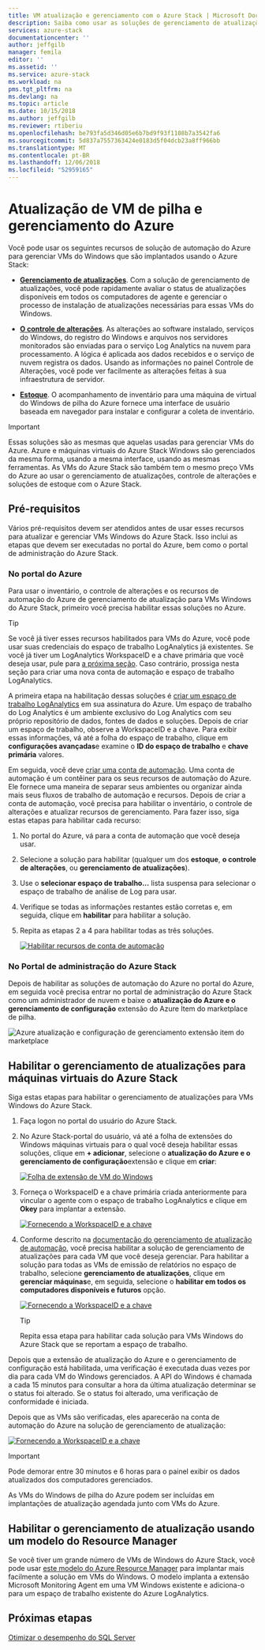 ```yaml
---
title: VM atualização e gerenciamento com o Azure Stack | Microsoft Docs
description: Saiba como usar as soluções de gerenciamento de atualizações, controle de alterações e inventário na automação do Azure para gerenciar VMs do Windows que são implantadas no Azure Stack.
services: azure-stack
documentationcenter: ''
author: jeffgilb
manager: femila
editor: ''
ms.assetid: ''
ms.service: azure-stack
ms.workload: na
pms.tgt_pltfrm: na
ms.devlang: na
ms.topic: article
ms.date: 10/15/2018
ms.author: jeffgilb
ms.reviewer: rtiberiu
ms.openlocfilehash: be793fa5d346d05e6b7bd9f93f1108b7a3542fa6
ms.sourcegitcommit: 5d837a7557363424e0183d5f04dcb23a8ff966bb
ms.translationtype: MT
ms.contentlocale: pt-BR
ms.lasthandoff: 12/06/2018
ms.locfileid: "52959165"
---
```

# <a name="azure-stack-vm-update-and-management"></a>Atualização de VM de pilha e gerenciamento do Azure
Você pode usar os seguintes recursos de solução de automação do Azure para gerenciar VMs do Windows que são implantados usando o Azure Stack:

- **[Gerenciamento de atualizações](https://docs.microsoft.com/azure/automation/automation-update-management)**. Com a solução de gerenciamento de atualizações, você pode rapidamente avaliar o status de atualizações disponíveis em todos os computadores de agente e gerenciar o processo de instalação de atualizações necessárias para essas VMs do Windows.

- **[O controle de alterações](https://docs.microsoft.com/azure/automation/automation-change-tracking)**. As alterações ao software instalado, serviços do Windows, do registro do Windows e arquivos nos servidores monitorados são enviadas para o serviço Log Analytics na nuvem para processamento. A lógica é aplicada aos dados recebidos e o serviço de nuvem registra os dados. Usando as informações no painel Controle de Alterações, você pode ver facilmente as alterações feitas à sua infraestrutura de servidor.

- **[Estoque](https://docs.microsoft.com/azure/automation/automation-vm-inventory)**. O acompanhamento de inventário para uma máquina de virtual do Windows de pilha do Azure fornece uma interface de usuário baseada em navegador para instalar e configurar a coleta de inventário. 

> [!IMPORTANT]
> Essas soluções são as mesmas que aquelas usadas para gerenciar VMs do Azure. Azure e máquinas virtuais do Azure Stack Windows são gerenciados da mesma forma, usando a mesma interface, usando as mesmas ferramentas. As VMs do Azure Stack são também tem o mesmo preço VMs do Azure ao usar o gerenciamento de atualizações, controle de alterações e soluções de estoque com o Azure Stack.

## <a name="prerequisites"></a>Pré-requisitos
Vários pré-requisitos devem ser atendidos antes de usar esses recursos para atualizar e gerenciar VMs Windows do Azure Stack. Isso inclui as etapas que devem ser executadas no portal do Azure, bem como o portal de administração do Azure Stack.

### <a name="in-the-azure-portal"></a>No portal do Azure
Para usar o inventário, o controle de alterações e os recursos de automação do Azure de gerenciamento de atualização para VMs Windows do Azure Stack, primeiro você precisa habilitar essas soluções no Azure.

> [!TIP]
> Se você já tiver esses recursos habilitados para VMs do Azure, você pode usar suas credenciais do espaço de trabalho LogAnalytics já existentes. Se você já tiver um LogAnalytics WorkspaceID e a chave primária que você deseja usar, pule para [a próxima seção](./vm-update-management.md#in-the-azure-stack-administration-portal). Caso contrário, prossiga nesta seção para criar uma nova conta de automação e espaço de trabalho LogAnalytics.

A primeira etapa na habilitação dessas soluções é [criar um espaço de trabalho LogAnalytics](https://docs.microsoft.com/azure/log-analytics/log-analytics-quick-create-workspace) em sua assinatura do Azure. Um espaço de trabalho do Log Analytics é um ambiente exclusivo do Log Analytics com seu próprio repositório de dados, fontes de dados e soluções. Depois de criar um espaço de trabalho, observe a WorkspaceID e a chave. Para exibir essas informações, vá até a folha do espaço de trabalho, clique em **configurações avançadas**e examine o **ID do espaço de trabalho** e **chave primária** valores. 

Em seguida, você deve [criar uma conta de automação](https://docs.microsoft.com/azure/automation/automation-create-standalone-account). Uma conta de automação é um contêiner para os seus recursos de automação do Azure. Ele fornece uma maneira de separar seus ambientes ou organizar ainda mais seus fluxos de trabalho de automação e recursos. Depois de criar a conta de automação, você precisa para habilitar o inventário, o controle de alterações e atualizar recursos de gerenciamento. Para fazer isso, siga estas etapas para habilitar cada recurso:

1. No portal do Azure, vá para a conta de automação que você deseja usar.

2. Selecione a solução para habilitar (qualquer um dos **estoque**, **o controle de alterações**, ou **gerenciamento de atualizações**).

3. Use o **selecionar espaço de trabalho...**  lista suspensa para selecionar o espaço de trabalho de análise de Log para usar.

4. Verifique se todas as informações restantes estão corretas e, em seguida, clique em **habilitar** para habilitar a solução.

5. Repita as etapas 2 a 4 para habilitar todas as três soluções. 

   [![](media/vm-update-management/1-sm.PNG "Habilitar recursos de conta de automação")](media/vm-update-management/1-lg.PNG#lightbox)

### <a name="in-the-azure-stack-administration-portal"></a>No Portal de administração do Azure Stack
Depois de habilitar as soluções de automação do Azure no portal do Azure, em seguida você precisa entrar no portal de administração do Azure Stack como um administrador de nuvem e baixe o **atualização do Azure e o gerenciamento de configuração** extensão do Azure Item do marketplace de pilha. 

   ![Azure atualização e configuração de gerenciamento extensão item do marketplace](media/vm-update-management/2.PNG) 

## <a name="enable-update-management-for-azure-stack-virtual-machines"></a>Habilitar o gerenciamento de atualizações para máquinas virtuais do Azure Stack
Siga estas etapas para habilitar o gerenciamento de atualizações para VMs Windows do Azure Stack.

1. Faça logon no portal do usuário do Azure Stack.

2. No Azure Stack-portal do usuário, vá até a folha de extensões do Windows máquinas virtuais para o qual você deseja habilitar essas soluções, clique em **+ adicionar**, selecione o **atualização do Azure e o gerenciamento de configuração**extensão e clique em **criar**:

   [![](media/vm-update-management/3-sm.PNG "Folha de extensão de VM do Windows")](media/vm-update-management/3-lg.PNG#lightbox)

3. Forneça o WorkspaceID e a chave primária criada anteriormente para vincular o agente com o espaço de trabalho LogAnalytics e clique em **Okey** para implantar a extensão.

   [![](media/vm-update-management/4-sm.PNG "Fornecendo a WorkspaceID e a chave")](media/vm-update-management/4-lg.PNG#lightbox) 

4. Conforme descrito na [documentação do gerenciamento de atualização de automação](https://docs.microsoft.com/azure/automation/automation-update-management), você precisa habilitar a solução de gerenciamento de atualizações para cada VM que você deseja gerenciar. Para habilitar a solução para todas as VMs de emissão de relatórios no espaço de trabalho, selecione **gerenciamento de atualizações**, clique em **gerenciar máquinas**e, em seguida, selecione o **habilitar em todos os computadores disponíveis e futuros** opção.

   [![](media/vm-update-management/5-sm.PNG "Fornecendo a WorkspaceID e a chave")](media/vm-update-management/5-lg.PNG#lightbox) 

   > [!TIP]
   > Repita essa etapa para habilitar cada solução para VMs Windows do Azure Stack que se reportam a espaço de trabalho. 
  
Depois que a extensão de atualização do Azure e o gerenciamento de configuração está habilitada, uma verificação é executada duas vezes por dia para cada VM do Windows gerenciados. A API do Windows é chamada a cada 15 minutos para consultar a hora da última atualização determinar se o status foi alterado. Se o status foi alterado, uma verificação de conformidade é iniciada.

Depois que as VMs são verificadas, eles aparecerão na conta de automação do Azure na solução de gerenciamento de atualização: 

   [![](media/vm-update-management/6-sm.PNG "Fornecendo a WorkspaceID e a chave")](media/vm-update-management/6-lg.PNG#lightbox) 

> [!IMPORTANT]
> Pode demorar entre 30 minutos e 6 horas para o painel exibir os dados atualizados dos computadores gerenciados.

As VMs do Windows de pilha do Azure podem ser incluídas em implantações de atualização agendada junto com VMs do Azure.

## <a name="enable-update-management-using-a-resource-manager-template"></a>Habilitar o gerenciamento de atualização usando um modelo do Resource Manager
Se você tiver um grande número de VMs de Windows do Azure Stack, você pode usar [este modelo do Azure Resource Manager](https://github.com/Azure/AzureStack-QuickStart-Templates/tree/master/MicrosoftMonitoringAgent-ext-win) para implantar mais facilmente a solução em VMs do Windows. O modelo implanta a extensão Microsoft Monitoring Agent em uma VM Windows existente e adiciona-o para um espaço de trabalho existente do Azure LogAnalytics.
 
## <a name="next-steps"></a>Próximas etapas
[Otimizar o desempenho do SQL Server](azure-stack-sql-server-vm-considerations.md)
